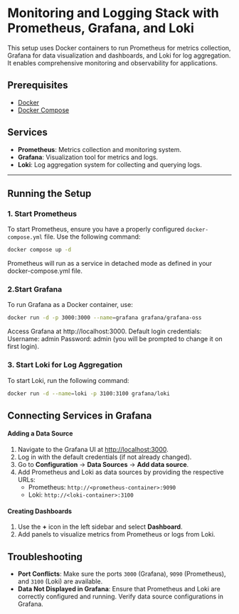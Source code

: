 # Monitoring and Logging Stack with Prometheus, Grafana, and Loki

This setup uses Docker containers to run Prometheus for metrics collection, Grafana for data visualization and dashboards, and Loki for log aggregation. It enables comprehensive monitoring and observability for applications.

## Prerequisites

- [Docker](https://docs.docker.com/get-docker/)
- [Docker Compose](https://docs.docker.com/compose/)

## Services

- **Prometheus**: Metrics collection and monitoring system.
- **Grafana**: Visualization tool for metrics and logs.
- **Loki**: Log aggregation system for collecting and querying logs.

---

## Running the Setup

### 1. Start Prometheus

To start Prometheus, ensure you have a properly configured `docker-compose.yml` file. Use the following command:

```bash
docker compose up -d
```

Prometheus will run as a service in detached mode as defined in your docker-compose.yml file.

### 2.Start Grafana
To run Grafana as a Docker container, use:

```bash
docker run -d -p 3000:3000 --name=grafana grafana/grafana-oss
```

Access Grafana at http://localhost:3000.
Default login credentials:
Username: admin
Password: admin (you will be prompted to change it on first login).

### 3. Start Loki for Log Aggregation
To start Loki, run the following command:

```bash
docker run -d --name=loki -p 3100:3100 grafana/loki
```

## Connecting Services in Grafana

#### Adding a Data Source

1. Navigate to the Grafana UI at [http://localhost:3000](http://localhost:3000).
2. Log in with the default credentials (if not already changed).
3. Go to **Configuration** -> **Data Sources** -> **Add data source**.
4. Add Prometheus and Loki as data sources by providing the respective URLs:
   - Prometheus: `http://<prometheus-container>:9090`
   - Loki: `http://<loki-container>:3100`

#### Creating Dashboards

1. Use the **+** icon in the left sidebar and select **Dashboard**.
2. Add panels to visualize metrics from Prometheus or logs from Loki.


## Troubleshooting

- **Port Conflicts**: Make sure the ports `3000` (Grafana), `9090` (Prometheus), and `3100` (Loki) are available.
- **Data Not Displayed in Grafana**: Ensure that Prometheus and Loki are correctly configured and running. Verify data source configurations in Grafana.
